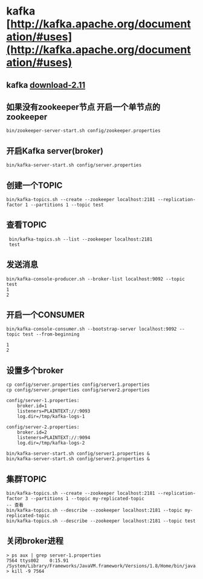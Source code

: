 # kafka [http://kafka.apache.org/documentation/#uses](http://kafka.apache.org/documentation/#uses)

## kafka [download-2.11](https://www.apache.org/dyn/closer.cgi?path=/kafka/1.0.0/kafka_2.11-1.0.0.tgz)

## 如果没有zookeeper节点 开启一个单节点的zookeeper

```
bin/zookeeper-server-start.sh config/zookeeper.properties
```
## 开启Kafka server(broker)

```
bin/kafka-server-start.sh config/server.properties
```
## 创建一个TOPIC

```
bin/kafka-topics.sh --create --zookeeper localhost:2181 --replication-factor 1 --partitions 1 --topic test
```

## 查看TOPIC
```
 bin/kafka-topics.sh --list --zookeeper localhost:2181
 test
```

## 发送消息
```
bin/kafka-console-producer.sh --broker-list localhost:9092 --topic test
1
2
```

## 开启一个CONSUMER
```
bin/kafka-console-consumer.sh --bootstrap-server localhost:9092 --topic test --from-beginning

1
2
```

## 设置多个broker
```
cp config/server.properties config/server1.properties 
cp config/server.properties config/server2.properties 

config/server-1.properties:
    broker.id=1
    listeners=PLAINTEXT://:9093
    log.dir=/tmp/kafka-logs-1
 
config/server-2.properties:
    broker.id=2
    listeners=PLAINTEXT://:9094
    log.dir=/tmp/kafka-logs-2
    
bin/kafka-server-start.sh config/server1.properties &
bin/kafka-server-start.sh config/server2.properties &
```

## 集群TOPIC
```
bin/kafka-topics.sh --create --zookeeper localhost:2181 --replication-factor 3 --partitions 1 --topic my-replicated-topic
-- 查看
bin/kafka-topics.sh --describe --zookeeper localhost:2181 --topic my-replicated-topic
bin/kafka-topics.sh --describe --zookeeper localhost:2181 --topic test
```

## 关闭broker进程
```
> ps aux | grep server-1.properties
7564 ttys002    0:15.91 /System/Library/Frameworks/JavaVM.framework/Versions/1.8/Home/bin/java...
> kill -9 7564
```
